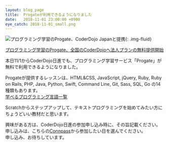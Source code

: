 ```yaml
---
layout: blog_page
title:  Progateが利用できるようになりました
date:   2018-11-01 23:00:00 +0900
eye_catch: 2018-11-01_small.png
---
```


![プログラミング学習のProgate、CoderDojo Japanと提携](/assets/img/181018_CoderDojo_提携_バナー.png){: .img-fluid}

[プログラミング学習のProgate、全国のCoderDojoへ法人プランの無料提供開始](http://news.coderdojo.jp/2018/10/29/%E3%83%97%E3%83%AD%E3%82%B0%E3%83%A9%E3%83%9F%E3%83%B3%E3%82%B0%E5%AD%A6%E7%BF%92%E3%81%AEprogate%E3%80%81%E5%85%A8%E5%9B%BD%E3%81%AEcoderdojo%E3%81%B8%E6%B3%95%E4%BA%BA%E3%83%97%E3%83%A9%E3%83%B3/)

本日11/1からCoderDojo日進でも、プログラミング学習サービス「Progate」が無料で利用できるようになりました。

Progateが提供するレッスンは、HTML&CSS, JavaScript, jQuery, Ruby, Ruby on Rails, PHP, Java, Python, Swift, Command Line, Git, Sass, SQL, Go の14種類もあります。<br />
[学べるプログラミング言語一覧](https://prog-8.com/languages)

Scratchからステップアップして、テキストプログラミングを始めてみたい方にちょうどいい教材だと思います。

興味がある方は、CoderDojo日進の参加申し込み時に、その旨記載ください。<br />
申し込みは、こちらの[Connpass](https://coderdojo-nisshin.connpass.com/)から参加したい日を選んでください。<br />
申し込み、お待ちしています。
